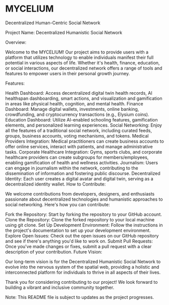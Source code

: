 # MYCELIUM
Decentralized Human-Centric Social Network 

Project Name: Decentralized Humanistic Social Network

Overview:

Welcome to the MYCELIUM! Our project aims to provide users with a platform that utilizes technology to enable individuals manifest their full potential in various aspects of life. Whether it's health, finance, education, or social interactions, our decentralized network offers a range of tools and features to empower users in their personal growth journey.

Features:

Health Dashboard: Access decentralized digital twin health records, AI healthspan dashboarding, smart actions, and visualization and gamification in areas like physical health, cognition, and mental health.
Finance Dashboard: Manage digital wallets, investments, online banking, crowdfunding, and cryptocurrency transactions (e.g., Elysium coins).
Education Dashboard: Utilize AI-enabled schooling features, gamification elements, and personalized learning experiences.
Social Networking: Enjoy all the features of a traditional social network, including curated feeds, groups, business accounts, voting mechanisms, and tokens.
Medical Providers Integration: Medical practitioners can create business accounts to offer online services, interact with patients, and manage administrative tasks.
Corporate Healthcare Integration: Gyms, sports clubs, and corporate healthcare providers can create subgroups for members/employees, enabling gamification of health and wellness activities.
Journalism: Users can engage in journalism within the network, contributing to the dissemination of information and fostering public discourse.
Decentralized Identity: Each user creates a digital avatar and digital twin, serving as a decentralized identity wallet.
How to Contribute:

We welcome contributions from developers, designers, and enthusiasts passionate about decentralized technologies and humanistic approaches to social networking. Here's how you can contribute:

Fork the Repository: Start by forking the repository to your GitHub account.
Clone the Repository: Clone the forked repository to your local machine using git clone.
Set Up Development Environment: Follow the instructions in the project's documentation to set up your development environment.
Explore Open Issues: Check out the open issues on our GitHub repository and see if there's anything you'd like to work on.
Submit Pull Requests: Once you've made changes or fixes, submit a pull request with a clear description of your contribution.
Future Vision:

Our long-term vision is for the Decentralized Humanistic Social Network to evolve into the nervous system of the spatial web, providing a holistic and interconnected platform for individuals to thrive in all aspects of their lives.

Thank you for considering contributing to our project! We look forward to building a vibrant and inclusive community together.

Note: This README file is subject to updates as the project progresses.
